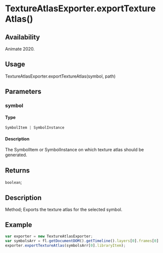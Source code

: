 # TextureAtlasExporter.exportTextureAtlas()

## Availability

Animate 2020.

## Usage

TextureAtlasExporter.exportTextureAtlas(symbol, path)

## Parameters

### **symbol**

#### Type

```typescript
SymbolItem | SymbolInstance
```

#### Description

The SymbolItem or SymbolInstance on which texture atlas should be generated.

## Returns

`boolean`;

## Description

Method; Exports the texture atlas for the selected symbol.

## Example

``` javascript
var exporter = new TextureAtlasExporter;
var symbolsArr = fl.getDocumentDOM().getTimeline().layers[0].frames[0].elements;
exporter.exportTextureAtlas(symbolsArr[0].libraryItem);
````
